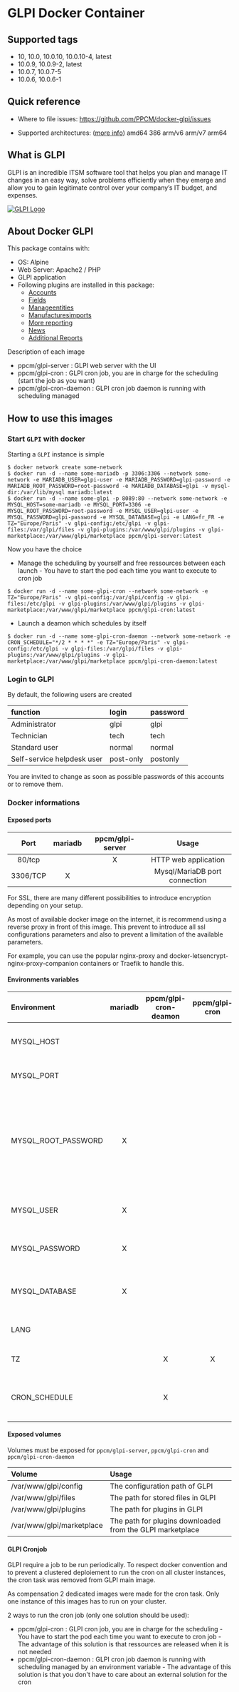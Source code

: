 # GLPI Docker Container

## Supported tags

- 10, 10.0, 10.0.10, 10.0.10-4, latest
- 10.0.9, 10.0.9-2, latest
- 10.0.7, 10.0.7-5
- 10.0.6, 10.0.6-1

## Quick reference

- Where to file issues: https://github.com/PPCM/docker-glpi/issues

- Supported architectures: ([more info](https://github.com/docker-library/official-images#architectures-other-than-amd64)) amd64 386 arm/v6 arm/v7 arm64

## What is GLPI

GLPI is an incredible ITSM software tool that helps you plan and manage IT changes in an easy way, solve problems efficiently when they emerge and allow you to gain legitimate control over your company’s IT budget, and expenses.

[![GLPI Logo](https://glpi-project.org/wp-content/uploads/2021/06/GLPI_by_Teclib.png)](https://glpi-project.org/fr/)

## About Docker GLPI

This package contains with:
- OS: Alpine
- Web Server: Apache2 / PHP
- GLPI application
- Following plugins are installed in this package:
    - [Accounts](https://github.com/InfotelGLPI/accounts)
    - [Fields](https://github.com/pluginsGLPI/fields)
    - [Manageentities](https://github.com/InfotelGLPI/manageentities)
    - [Manufacturesimports](https://github.com/InfotelGLPI/manufacturersimports)
    - [More reporting](https://github.com/pluginsGLPI/mreporting)
    - [News](https://github.com/pluginsGLPI/news)
    - [Additional Reports](https://github.com/yllen/reports)

Description of each image
- ppcm/glpi-server : GLPI web server with the UI
- ppcm/glpi-cron : GLPI cron job, you are in charge for the scheduling (start the job as you want)
- ppcm/glpi-cron-daemon : GLPI cron job daemon is running with scheduling managed
## How to use this images

### Start `GLPI` with docker
Starting a `GLPI` instance is simple

```console
$ docker network create some-network 
$ docker run -d --name some-mariadb -p 3306:3306 --network some-network -e MARIADB_USER=glpi-user -e MARIADB_PASSWORD=glpi-password -e MARIADB_ROOT_PASSWORD=root-password -e MARIADB_DATABASE=glpi -v mysql-dir:/var/lib/mysql mariadb:latest
$ docker run -d --name some-glpi -p 8089:80 --network some-network -e MYSQL_HOST=some-mariadb -e MYSQL_PORT=3306 -e MYSQL_ROOT_PASSWORD=root-password -e MYSQL_USER=glpi-user -e MYSQL_PASSWORD=glpi-password -e MYSQL_DATABASE=glpi -e LANG=fr_FR -e TZ="Europe/Paris" -v glpi-config:/etc/glpi -v glpi-files:/var/glpi/files -v glpi-plugins:/var/www/glpi/plugins -v glpi-marketplace:/var/www/glpi/marketplace ppcm/glpi-server:latest
````
Now you have the choice
- Manage the scheduling by yourself and free ressources between each launch - You have to start the pod each time you want to execute to cron job
```console
$ docker run -d --name some-glpi-cron --network some-network -e TZ="Europe/Paris" -v glpi-config:/var/glpi/config -v glpi-files:/etc/glpi -v glpi-plugins:/var/www/glpi/plugins -v glpi-marketplace:/var/www/glpi/marketplace ppcm/glpi-cron:latest
```
- Launch a deamon which schedules by itself
```console
$ docker run -d --name some-glpi-cron-daemon --network some-network -e CRON_SCHEDULE="*/2 * * * *" -e TZ="Europe/Paris" -v glpi-config:/etc/glpi -v glpi-files:/var/glpi/files -v glpi-plugins:/var/www/glpi/plugins -v glpi-marketplace:/var/www/glpi/marketplace ppcm/glpi-cron-daemon:latest
```
### Login to GLPI

By default, the following users are created

| function                   | login     | password |
|:---------------------------|:----------|:---------|
| Administrator              | glpi      | glpi     |
| Technician                 | tech      | tech     |
| Standard user              | normal    | normal   |
| Self-service helpdesk user | post-only | postonly |

You are invited to change as soon as possible passwords of this accounts or to remove them.
### Docker informations

#### Exposed ports

| Port      | mariadb | ppcm/glpi-server | Usage                         |
|:---------:|:-------:|:----------------:|:-----------------------------:|
| 80/tcp    |         | X                | HTTP web application          |
| 3306/TCP  | X       |                  | Mysql/MariaDB port connection |

For SSL, there are many different possibilities to introduce encryption depending on your setup.

As most of available docker image on the internet, it is recommend using a reverse proxy in front of this image. This prevent to introduce all ssl configurations parameters and also to prevent a limitation of the available parameters.

For example, you can use the popular nginx-proxy and docker-letsencrypt-nginx-proxy-companion containers or Traefik to handle this.

#### Environments variables

| Environment         | mariadb | ppcm/glpi-cron-deamon | ppcm/glpi-cron | ppcm/glpi-server | Default       | Usage                                     |
|:--------------------|:-------:|:---------------------:|:--------------:|:----------------:|:-------------:|:------------------------------------------|
| MYSQL_HOST          |         |                       |                | X                |               | MANDATORY - MySQL or MariaDB host name    |
| MYSQL_PORT          |         |                       |                | X                | 3306          | MySQL or MariaDB host port                |
| MYSQL_ROOT_PASSWORD | X       |                       |                | X                |               | MySQL or MariaDB root password, it is needed to create database and user. It is also needed to configure properly the user |
| MYSQL_USER          | X       |                       |                | X                | glpi-user     | MySQL or MariaDB GLPI username            |
| MYSQL_PASSWORD      | X       |                       |                | X                | glpi-password | MySQL or MariaDB password for GLPI user   |
| MYSQL_DATABASE      | X       |                       |                | X                | glpi          | MySQL or MariaDB database name for GLPI   |
| LANG                |         |                       |                | X                | fr_FR         | Default language of GLPI                  |
| TZ                  |         | X                     | X              | X                | Europe/Paris  | Timezone of the web server                |
| CRON_SCHEDULE       |         | X                     |                |                  | */2 * * * *   | Schedule in CRON format - [cron.guru](https://crontab.guru/) can help you to define it |

#### Exposed volumes
Volumes must be exposed for `ppcm/glpi-server`, `ppcm/glpi-cron` and  `ppcm/glpi-cron-daemon`

| Volume                    | Usage                                                     |
|:--------------------------|:----------------------------------------------------------|
| /var/www/glpi/config      | The configuration path of GLPI                            |
| /var/www/glpi/files       | The path for stored files in GLPI                         |
| /var/www/glpi/plugins     | The path for plugins in GLPI                              |
| /var/www/glpi/marketplace | The path for plugins downloaded from the GLPI marketplace |

#### GLPI Cronjob

GLPI require a job to be run periodically.
To respect docker convention and to prevent a clustered deploiement to run the cron on all cluster instances, the cron task was removed from GLPI main image.

As compensation 2 dedicated images were made for the cron task. Only one instance of this images has to run on your cluster.

2 ways to run the cron job (only one solution should be used):

- ppcm/glpi-cron : GLPI cron job, you are in charge for the scheduling - You have to start the pod each time you want to execute to cron job - The advantage of this solution is that ressources are released when it is not needed
- ppcm/glpi-cron-daemon : GLPI cron job daemon is running with scheduling managed by an environment variable - The advantage of this solution is that you don't have to care about an external solution for the cron
